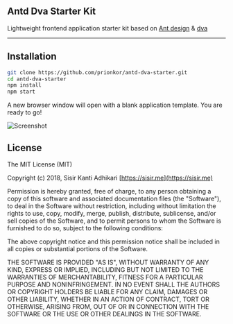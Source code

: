 ## Antd Dva Starter Kit

Lightweight frontend application starter kit based on [Ant design](https://ant.design) & [dva](https://github.com/dvajs/dva)

---

## Installation

```sh
git clone https://github.com/prionkor/antd-dva-starter.git
cd antd-dva-starter
npm install
npm start
```

A new browser window will open with a blank application template. You are ready to go!

![Screenshot](https://i.imgur.com/oMHLpfv.png "Screenshot")

## License

The MIT License (MIT)

Copyright (c) 2018, Sisir Kanti Adhikari [https://sisir.me](https://sisir.me)

Permission is hereby granted, free of charge, to any person obtaining a copy of this software and associated documentation files (the "Software"), to deal in the Software without restriction, including without limitation the rights to use, copy, modify, merge, publish, distribute, sublicense, and/or sell copies of the Software, and to permit persons to whom the Software is furnished to do so, subject to the following conditions:

The above copyright notice and this permission notice shall be included in all copies or substantial portions of the Software.

THE SOFTWARE IS PROVIDED "AS IS", WITHOUT WARRANTY OF ANY KIND, EXPRESS OR IMPLIED, INCLUDING BUT NOT LIMITED TO THE WARRANTIES OF MERCHANTABILITY, FITNESS FOR A PARTICULAR PURPOSE AND NONINFRINGEMENT. IN NO EVENT SHALL THE AUTHORS OR COPYRIGHT HOLDERS BE LIABLE FOR ANY CLAIM, DAMAGES OR OTHER LIABILITY, WHETHER IN AN ACTION OF CONTRACT, TORT OR OTHERWISE, ARISING FROM, OUT OF OR IN CONNECTION WITH THE SOFTWARE OR THE USE OR OTHER DEALINGS IN THE SOFTWARE.
